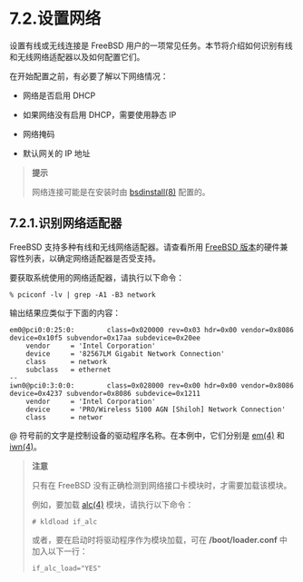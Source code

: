 # 7.2.设置网络

设置有线或无线连接是 FreeBSD 用户的一项常见任务。本节将介绍如何识别有线和无线网络适配器以及如何配置它们。

在开始配置之前，有必要了解以下网络情况：

- 网络是否启用 DHCP

- 如果网络没有启用 DHCP，需要使用静态 IP

- 网络掩码

- 默认网关的 IP 地址

> **提示**
>
> 网络连接可能是在安装时由 [bsdinstall(8)](https://man.freebsd.org/cgi/man.cgi?query=bsdinstall&sektion=8&format=html) 配置的。

## 7.2.1.识别网络适配器

FreeBSD 支持多种有线和无线网络适配器。请查看所用 [FreeBSD 版本](https://www.freebsd.org/releases/)的硬件兼容性列表，以确定网络适配器是否受支持。

要获取系统使用的网络适配器，请执行以下命令：

```
% pciconf -lv | grep -A1 -B3 network
```

输出结果应类似于下面的内容：

```
em0@pci0:0:25:0:        class=0x020000 rev=0x03 hdr=0x00 vendor=0x8086 device=0x10f5 subvendor=0x17aa subdevice=0x20ee
    vendor     = 'Intel Corporation' 
    device     = '82567LM Gigabit Network Connection' 
    class      = network
    subclass   = ethernet
--
iwn0@pci0:3:0:0:        class=0x028000 rev=0x00 hdr=0x00 vendor=0x8086 device=0x4237 subvendor=0x8086 subdevice=0x1211
    vendor     = 'Intel Corporation' 
    device     = 'PRO/Wireless 5100 AGN [Shiloh] Network Connection' 
    class      = networ
```

@ 符号前的文字是控制设备的驱动程序名称。在本例中，它们分别是 [em(4)](https://man.freebsd.org/cgi/man.cgi?query=em&sektion=4&format=html) 和 [iwn(4)](https://man.freebsd.org/cgi/man.cgi?query=iwn&sektion=4&format=html)。

> **注意**
>
> 只有在 FreeBSD 没有正确检测到网络接口卡模块时，才需要加载该模块。
>
> 例如，要加载 [alc(4)](https://man.freebsd.org/cgi/man.cgi?query=alc&sektion=4&format=html) 模块，请执行以下命令：
>
> ```
> # kldload if_alc
> ```
>
> 或者，要在启动时将驱动程序作为模块加载，可在 **/boot/loader.conf** 中加入以下一行：
>
> ```
> if_alc_load="YES"
> ```